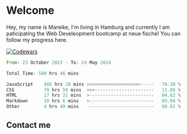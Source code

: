 # Welcome

Hey, my name is Mareike, I'm living in Hamburg and currently I am paticipating the Web Develeopment bootcamp at neue fische!
You can follow my progress here.

[![Codewars](https://github.r2v.ch/codewars?user=MareikeFla&top_languages=true&hide_clan=true&name=true)](LINK)

<!--START_SECTION:waka-->

```rust
From: 23 October 2023 - To: 24 May 2024

Total Time: 590 hrs 46 mins

JavaScript    466 hrs 20 mins >>>>>>>>>>>>>>>>>>>>-----   78.30 %
CSS           70 hrs 50 mins  >>>----------------------   11.89 %
HTML          27 hrs 31 mins  >------------------------   04.62 %
Markdown      18 hrs 6 mins   >------------------------   03.04 %
Other         4 hrs 49 mins   -------------------------   00.81 %
```

<!--END_SECTION:waka-->

## Contact me



